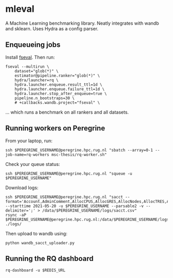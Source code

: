 # mleval
A Machine Learning benchmarking library. Neatly integrates with wandb and sklearn. Uses Hydra as a config parser.



## Enqueueing jobs
Install [fseval](https://github.com/dunnkers/fseval). Then run:

```shell
fseval --multirun \
    dataset="glob(*)" \
    estimator@pipeline.ranker="glob(*)" \
    hydra/launcher=rq \
    hydra.launcher.enqueue.result_ttl=1d \
    hydra.launcher.enqueue.failure_ttl=1d \
    hydra.launcher.stop_after_enqueue=true \
    pipeline.n_bootstraps=30 \
    # +callbacks.wandb.project="fseval" \
```

... which runs a benchmark on all rankers and all datasets.


## Running workers on Peregrine
From your laptop, run:

```shell
ssh $PEREGRINE_USERNAME@peregrine.hpc.rug.nl "sbatch --array=0-1 --job-name=rq-workers msc-thesis/rq-worker.sh"
```

Check your queue status:
```shell
ssh $PEREGRINE_USERNAME@peregrine.hpc.rug.nl "squeue -u $PEREGRINE_USERNAME"
```

Download logs:
```shell
ssh $PEREGRINE_USERNAME@peregrine.hpc.rug.nl "sacct --format='Account,AdminComment,AllocCPUS,AllocGRES,AllocNodes,AllocTRES,AssocID,AveCPU,AveCPUFreq,AveDiskRead,AveDiskWrite,AvePages,AveRSS,AveVMSize,BlockID,Cluster,Comment,Constraints,ConsumedEnergy,ConsumedEnergyRaw,CPUTime,CPUTimeRAW,DBIndex,DerivedExitCode,Elapsed,ElapsedRaw,Eligible,End,ExitCode,Flags,GID,Group,JobID,JobIDRaw,JobName,Layout,MaxDiskRead,MaxDiskReadNode,MaxDiskReadTask,MaxDiskWrite,MaxDiskWriteNode,MaxDiskWriteTask,MaxPages,MaxPagesNode,MaxPagesTask,MaxRSS,MaxRSSNode,MaxRSSTask,MaxVMSize,MaxVMSizeNode,MaxVMSizeTask,McsLabel,MinCPU,MinCPUNode,MinCPUTask,NCPUS,NNodes,NodeList,NTasks,Priority,Partition,QOS,QOSRAW,Reason,ReqCPUFreq,ReqCPUFreqMin,ReqCPUFreqMax,ReqCPUFreqGov,ReqCPUS,ReqGRES,ReqMem,ReqNodes,ReqTRES,Reservation,ReservationId,Reserved,ResvCPU,ResvCPURAW,Start,State,Submit,Suspended,SystemCPU,SystemComment,Timelimit,TimelimitRaw,TotalCPU,TRESUsageInAve,TRESUsageInMax,TRESUsageInMaxNode,TRESUsageInMaxTask,TRESUsageInMin,TRESUsageInMinNode,TRESUsageInMinTask,TRESUsageInTot,TRESUsageOutAve,TRESUsageOutMax,TRESUsageOutMaxNode,TRESUsageOutMaxTask,TRESUsageOutMin,TRESUsageOutMinNode,TRESUsageOutMinTask,TRESUsageOutTot,UID,User,UserCPU,WCKey,WCKeyID,WorkDir' --starttime 2021-05-20 -u $PEREGRINE_USERNAME --parsable2 -v --delimiter=';' > /data/$PEREGRINE_USERNAME/logs/sacct.csv"
rsync -aP $PEREGRINE_USERNAME@peregrine.hpc.rug.nl:/data/$PEREGRINE_USERNAME/logs/ ./logs/
```

Then upload to wandb using:

```shell
python wandb_sacct_uploader.py
```

## Running the RQ dashboard
```shell
rq-dashboard -u $REDIS_URL
```